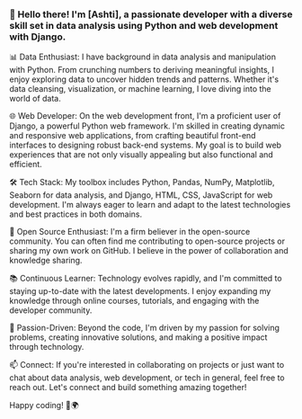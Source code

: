 ### 👋 Hello there! I'm [Ashti], a passionate developer with a diverse skill set in data analysis using Python and web development with Django.

📊 Data Enthusiast: I have background in data analysis and manipulation with Python. From crunching numbers to deriving meaningful insights, I enjoy exploring data to uncover hidden trends and patterns. Whether it's data cleansing, visualization, or machine learning, I love diving into the world of data.

🌐 Web Developer: On the web development front, I'm a proficient user of Django, a powerful Python web framework. I'm skilled in creating dynamic and responsive web applications, from crafting beautiful front-end interfaces to designing robust back-end systems. My goal is to build web experiences that are not only visually appealing but also functional and efficient.

🛠️ Tech Stack: My toolbox includes Python, Pandas, NumPy, Matplotlib, Seaborn for data analysis, and Django, HTML, CSS, JavaScript for web development. I'm always eager to learn and adapt to the latest technologies and best practices in both domains.

🚀 Open Source Enthusiast: I'm a firm believer in the open-source community. You can often find me contributing to open-source projects or sharing my own work on GitHub. I believe in the power of collaboration and knowledge sharing.

📚 Continuous Learner: Technology evolves rapidly, and I'm committed to staying up-to-date with the latest developments. I enjoy expanding my knowledge through online courses, tutorials, and engaging with the developer community.

🌟 Passion-Driven: Beyond the code, I'm driven by my passion for solving problems, creating innovative solutions, and making a positive impact through technology.

📫 Connect: If you're interested in collaborating on projects or just want to chat about data analysis, web development, or tech in general, feel free to reach out. Let's connect and build something amazing together!

Happy coding! 🚀🌍
